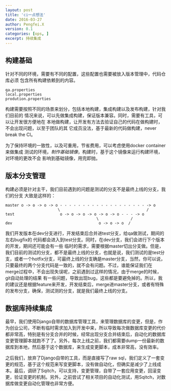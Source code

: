 ```yaml
---
layout: post
title: 'ci一点想法'
date: 2016-03-27
author: Pengfei.X
version: 0.1
categories: [ops, ]
excerpt: 持续集成
---
```


## 构建基础

针对不同的环境，需要有不同的配置，这些配置也需要被放入版本管理中，代码仓库必须
包含所有构建依赖到的内容。

	qa.properties
	local.properties
	prodution.properties

构建需要按照不同的场景来划分，包括本地构建，集成构建以及发布构建，针对我们目前的
情况来说，可以先做集成构建，保证版本兼容。同时，需要有工具，可以让开发很方便地在
本地做构建，让开发有方法去验证自己的代码在做构建时，不会出现问题，以至于团队的其
它成员没法，基于最新的代码做构建，never break the CI。

为了保持环境的一致性，以及可重用，节省费用，可以考虑使用docker container来做集成
测试的环境，*制作基础镜像*，构建时，基于这个镜像来运行构建环境，对环境的更改不会
影响到基础镜像，用完即抛。


## 版本分支管理
构建必须是针对主干，我们目前遇到的问题是测试的分支不是最终上线的分支，我们的分支
大致是这样的：

    master o -> o -> o -> o - - - - - - - - - - - - - - - - - - - -> o
                           \                                      /
    test                    o -> o -> o -> o -> o -> o - - - -> o          
                                            \              /
    dev                                      o -> o -> o  /

我们开发版本在dev分支进行，开发结束后合并进test分支，给qa做测试，期间的左右bugfix的
代码都会进入到test分支。同时，在dev分支，我们会进行下个版本的开发，期间还可能会有一些
临时的需求，需要根据master切出分支做。但是，我们目前的测试的分支，都不是最终上线的分支，也就是说，我们测试的是test分支，或者一个hotfix分支，可最终上线的分支确是master分支，当然，你可以说，只要最终的两个分支代码是一致的，就不会有问题。不过，谁能保证我们在merge过程中，不会出现失误呢，之前遇到过这样的情况，由于merge的时候，git自动处理的结果
有一些问题，导致出现bug，这些都是要避免掉的。所以，我的建议还是根据feature来开发，开发结束后，merge进master分支，或者有特殊的发布分支，确保，测试测的分支，就是我们最终上线的分支。


## 数据库持续集成
最早，我们使用Django自带的数据库管理工具，来管理数据库的变更，但是，作为创业公司，不断有临时需求加入到开发中来，所以导致每次做数据库变更的代价都非常高，特别是有分支合并的时候，经常出现分支合并结束后，自动化的数据库变更管理脚本就跑不了了。另外，每次上线之前，我们都需要dump一份最新的数据库到本地，然后基于这个数据库，来生成变更脚本，成本非常高，没有效率。

之后我们，放弃了Django自带的工具，而是直接写了raw sql，我们定义了一套变更的规范，基于这个规范来写变更脚本，没有做自动化，但确实是减少了上线成本。最后，调研了Sqitch，可以支持，变更管理，自带了一套应用变更，回滚变更，验证变更的机制。另外，之前尝试了相关项目的自动化测试，用Sqitch，对数据库做变更自动化管理也非常方便。
